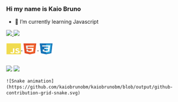 ### Hi my name is Kaio Bruno
- 🌱 I’m currently learning Javascript


<div align="left">
  
  <a href="https://github.com/kaiobrunobm">
  <img height="180em" src="https://github-readme-stats.vercel.app/api?username=kaiobrunobm&show_icons=true&theme=tokyonight&icon_color=100BD4&title_color=100BD4&text_color=04D0F5&hide_border=true&include_all_commits=true&count_private=true"/>
  <img height="180em" src="https://github-readme-stats.vercel.app/api/top-langs/?username=kaiobrunobm&layout=compact&langs_count=7&theme=tokyonight&title_color=100BD4&text_color=04D0F5&hide_border=true"/>
    
 </div>
  
  <div style="display: inline_block"><br>
  <img align="center" alt="Kaio-Js" height="30" width="40" src="https://raw.githubusercontent.com/devicons/devicon/master/icons/javascript/javascript-plain.svg">
  <img align="center" alt="Kaio-HTML" height="30" width="40" src="https://raw.githubusercontent.com/devicons/devicon/master/icons/html5/html5-original.svg">
  <img align="center" alt="Kaio-CSS" height="30" width="40" src="https://raw.githubusercontent.com/devicons/devicon/master/icons/css3/css3-original.svg">
    
</div>
  
  ##
  
  <div> 
    
  <a href="https://www.instagram.com/kaiobrunodev/" target="_blank"><img src="https://img.shields.io/badge/-Instagram-%23E4405F?style=for-the-badge&logo=instagram&logoColor=white" target="_blank"></a>
  <a href="https://www.linkedin.com/in/kaiobrunobm" target="_blank"><img src="https://img.shields.io/badge/-LinkedIn-%230077B5?style=for-the-badge&logo=linkedin&logoColor=white" target="_blank"></a> 
 
    ![Snake animation](https://github.com/kaiobrunobm/kaiobrunobm/blob/output/github-contribution-grid-snake.svg)
    
</div>
